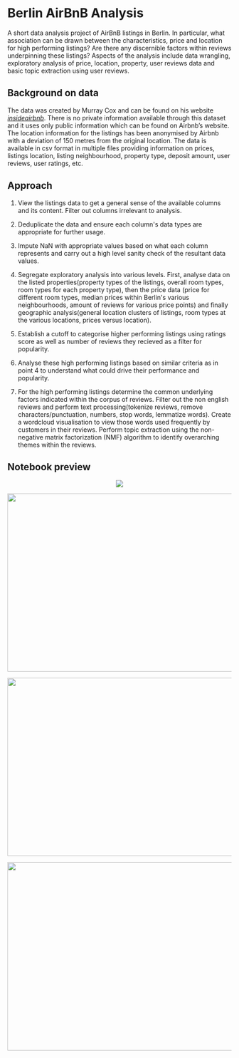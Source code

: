 # Berlin AirBnB Analysis

A short data analysis project of AirBnB listings in Berlin. In particular, what association can be drawn between the characteristics, price and location for high performing listings? Are there any discernible factors within reviews underpinning these listings? Aspects of the analysis include data wrangling, exploratory analysis of price, location, property, user reviews data and basic topic extraction using user reviews.

## Background on data

The data was created by Murray Cox and can be found on his website [*insideairbnb*](http://insideairbnb.com). There is no private information available through this dataset and it uses only public information which can be found on Airbnb’s website. The location information for the listings has been anonymised by Airbnb with a deviation of 150 metres from the original location. The data is available in csv format in multiple files providing information on prices, listings location, listing neighbourhood, property type, deposit amount, user reviews, user ratings, etc. 

## Approach

1. View the listings data to get a general sense of the available columns and its content. Filter out columns irrelevant to analysis.
2. Deduplicate the data and ensure each column's data types are appropriate for further usage.
3. Impute NaN with appropriate values based on what each column represents and carry out a high level sanity check of the resultant data values.

4. Segregate exploratory analysis into various levels. First, analyse data on the listed properties(property types of the listings, overall room types, room types for each property type), then the price data (price for different room types, median prices within Berlin's various neighbourhoods, amount of reviews for various price points) and finally geographic analysis(general location clusters of listings, room types at the various locations, prices versus location).
5. Establish a cutoff to categorise higher performing listings using ratings score as well as number of reviews they recieved as a filter for popularity.
6. Analyse these high performing listings based on similar criteria as in point 4 to understand what could drive their performance and popularity.
7. For the high performing listings determine the common underlying factors indicated within the corpus of reviews. Filter out the non english reviews and perform text processing(tokenize reviews, remove characters/punctuation, numbers, stop words, lemmatize words). Create a wordcloud visualisation to view those words used frequently by customers in their reviews. Perform topic extraction using the non-negative matrix factorization (NMF) algorithm to identify overarching themes within the reviews.  


## Notebook preview
<p align="center">
<img src="https://github.com/bragancas/texttest/blob/master/Price per room.png"/>
</p>

<p align="center">
<img height="400" width="600" align="center" src="https://github.com/bragancas/texttest/blob/master/Room types vs location.jpeg"/>
</p>

<p align="center">
<img height="400" width="600" align="center" src="https://github.com/bragancas/texttest/blob/master/HP location vs price .jpeg"/>
</p>

<p align="center">
<img height="423" width="563" align="center" src="https://github.com/bragancas/texttest/blob/master/Wordcloud reviews.png"/>
</p>